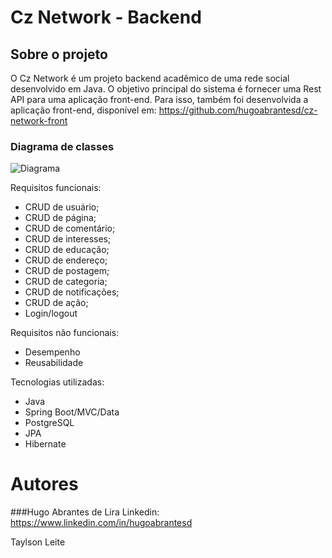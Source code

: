 # Cz Network - Backend

## Sobre o projeto
O Cz Network é um projeto backend acadêmico de uma rede social desenvolvido em Java. 
O objetivo principal do sistema é fornecer uma Rest API para uma aplicação front-end.
Para isso, também foi desenvolvida a aplicação front-end, disponível em: https://github.com/hugoabrantesd/cz-network-front

### Diagrama de classes
![Diagrama](https://user-images.githubusercontent.com/75028196/194678794-1be44941-ed02-4d15-b509-e12ae608ccb9.png)

Requisitos funcionais:
- CRUD de usuário;
- CRUD de página;
- CRUD de comentário;
- CRUD de interesses;
- CRUD de educação;
- CRUD de endereço;
- CRUD de postagem;
- CRUD de categoria;
- CRUD de notificações;
- CRUD de ação;
- Login/logout

Requisitos não funcionais:
- Desempenho
- Reusabilidade

Tecnologias utilizadas:
- Java
- Spring Boot/MVC/Data
- PostgreSQL
- JPA
- Hibernate

# Autores

###Hugo Abrantes de Lira
Linkedin: https://www.linkedin.com/in/hugoabrantesd

Taylson Leite
